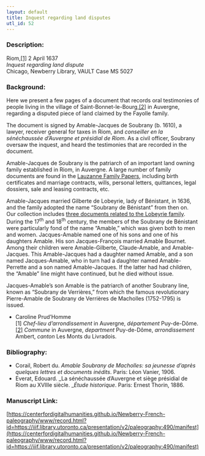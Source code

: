 ```yaml
---
layout: default
title: Inquest regarding land disputes
utl_id: 52
---
```


### Description:

Riom,<a id="_ftnref1">[[1]](#_ftn1)</a> 2 April 1637<br>
_Inquest regarding land dispute_<br>
Chicago, Newberry Library, VAULT Case MS 5027

### Background:

Here we present a few pages of a document that records oral testimonies of people living in the village of Saint-Bonnet-le-Bourg,<a id="_ftnref2">[[2]](#_ftn2)</a> in Auvergne, regarding a disputed piece of land claimed by the Fayolle family.

The document is signed by Amable-Jacques de Soubrany (b. 1610), a lawyer, receiver general for taxes in Riom, and _conseiller en la sénéchaussée d’Auvergne et présidial de Riom_. As a civil officer, Soubrany oversaw the inquest, and heard the testimonies that are recorded in the document.

Amable-Jacques de Soubrany is the patriarch of an important land owning family established in Riom, in Auvergne. A large number of family documents are found in the [Lauzanne Family Papers](https://www.newberry.org/lauzanne-family-papers), including birth certificates and marriage contracts, wills, personal letters, quittances, legal dossiers, sale and leasing contracts, etc.

Amable-Jacques married Gilberte de Lobeyrie, lady of Bénistant, in 1636, and the family adopted the name “Soubrany de Bénistant” from then on. Our collection includes [three documents related to the Lobeyrie family](https://centerfordigitalhumanities.github.io/Newberry-French-paleography/www/manuscripts.html?q=Lobeyrie). <br>
During the 17<sup>th</sup> and 18<sup>th</sup> century, the members of the Soubrany de Bénistant were particularly fond of the name “Amable,” which was given both to men and women. Jacques-Amable named one of his sons and one of his daughters Amable. His son Jacques-François married Amable Bournet. Among their children were Amable-Gilberte, Claude-Amable, and Amable-Jacques. This Amable-Jacques had a daughter named Amable, and a son named Jacques-Amable, who in turn had a daughter named Amable-Perrette and a son named Amable-Jacques. If the latter had had children, the “Amable” line might have continued, but he died without issue.

Jacques-Amable’s son Amable is the patriarch of another Soubrany line, known as “Soubrany de Verrières,” from which the famous revolutionary Pierre-Amable de Soubrany de Verrières de Macholles (1752-1795) is issued.

- Caroline Prud’Homme<br>
<a id="_ftn1">[1]</a> _Chef-lieu d’arrondissement_ in Auvergne, _département_ Puy-de-Dôme.<a id="_ftn2">[[2]](#_ftnref2)</a> _Commune_ in Auvergne, _department_ Puy-de-Dôme, _arrondissement_ Ambert, _canton_ Les Monts du Livradois. 

### Bibliography:

- Corail, Robert du. _Amable Soubrany de Macholles: sa jeunesse d’après quelques lettres et documents inédits_. Paris: Léon Vanier, 1906.
- Everat, Edouard. _La sénéchaussée d’Auvergne et siège présidial de Riom au XVIIIe siècle. __Étude historique_. Paris: Ernest Thorin, 1886.

### Manuscript Link:

[https://centerfordigitalhumanities.github.io/Newberry-French-paleography/www/record.html?id=https://iiif.library.utoronto.ca/presentation/v2/paleography:490/manifest](https://centerfordigitalhumanities.github.io/Newberry-French-paleography/www/record.html?id=https://iiif.library.utoronto.ca/presentation/v2/paleography:490/manifest)

